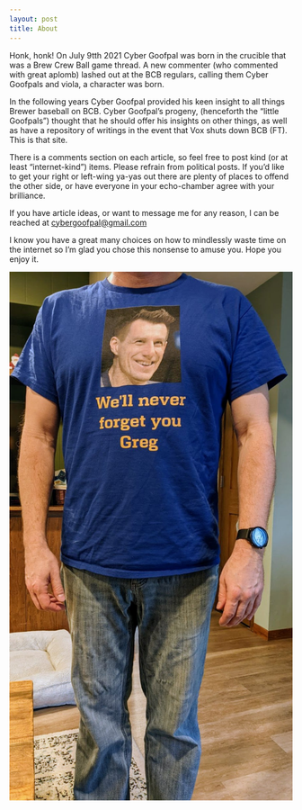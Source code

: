 ```yaml
---
layout: post
title: About
---
```


Honk, honk!  On July 9tth 2021 Cyber Goofpal was born in the crucible that was a Brew Crew Ball game thread.  A new commenter (who commented with great aplomb) lashed out at the BCB regulars, calling them Cyber Goofpals and viola, a character was born.

In the following years Cyber Goofpal provided his keen insight to all things Brewer baseball on BCB.  Cyber Goofpal’s progeny, (henceforth the “little Goofpals”) thought that he should offer his insights on other things, as well as have a repository of writings in the event that Vox shuts down BCB (FT).  This is that site. 

There is a comments section on each article, so feel free to post kind (or at least “internet-kind”) items.  Please refrain from political posts.  If you’d like to get your right or left-wing ya-yas out there are plenty of places to offend the other side, or have everyone in your echo-chamber agree with your brilliance. 

If you have article ideas, or want to message me for any reason, I can be reached at cybergoofpal@gmail.com

I know you have a great many choices on how to mindlessly waste time on the internet so I’m glad you chose this nonsense to amuse you.  Hope you enjoy it.

![Cyber Goofpal](images/goofpal.jpg)